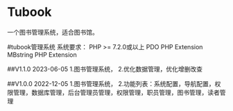 # Tubook
一个图书管理系统，适合图书馆。

#tubook管理系统
系统要求：
PHP >= 7.2.0或以上
PDO PHP Extension
MBstring PHP Extension

##V1.1.0 2023-06-05
1.图书管理系统，
2.优化数据管理，优化增删改查

##V1.0.0 2022-12-05
1.图书管理系统，
2.功能列表：系统配置，导航配置，权限管理，数据库管理，后台管理员管理，权限管理，职员管理，图书管理，读者管理
